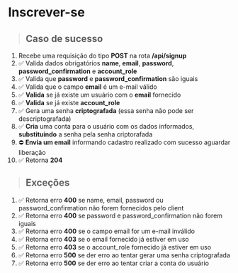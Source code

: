 # Inscrever-se

> ## Caso de sucesso

1. Recebe uma requisição do tipo **POST** na rota **/api/signup**
2. ✅ Valida dados obrigatórios **name**, **email**, **password**, **password_confirmation** e **account_role**
3. ✅ Valida que **password** e **password_confirmation** são iguais
4. ✅ Valida que o campo **email** é um e-mail válido
5. ✅ **Valida** se já existe um usuário com o **email** fornecido
6. ✅ **Valida** se já existe **account_role**
7. ✅ Gera uma senha **criptografada** (essa senha não pode ser descriptografada)
8. ✅ **Cria** uma conta para o usuário com os dados informados, **substituindo** a senha pela senha criptorafada
9. ⛔️ **Envia um email** informando cadastro realizado com sucesso aguardar liberação
10. ✅ Retorna **204**

> ## Exceções

1. ✅ Retorna erro **400** se name, email, password ou password_confirmation não forem fornecidos pelo client
2. ✅ Retorna erro **400** se password e password_confirmation não forem iguais
3. ✅ Retorna erro **400** se o campo email for um e-mail inválido
4. ✅ Retorna erro **403** se o email fornecido já estiver em uso
5. ✅ Retorna erro **403** se o account_role fornecido já estiver em uso
6. ✅ Retorna erro **500** se der erro ao tentar gerar uma senha criptografada
7. ✅ Retorna erro **500** se der erro ao tentar criar a conta do usuário
